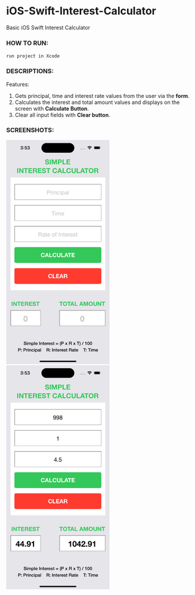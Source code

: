 # iOS-Swift-Interest-Calculator
Basic iOS Swift Interest Calculator

### HOW TO RUN:
```console
run project in Xcode
```

### DESCRIPTIONS:
Features:
1. Gets principal, time and interest rate values from the user via the **form**.
2. Calculates the interest and total amount values and displays on the screen with **Calculate Button**.
3. Clear all input fields with **Clear button**.

### SCREENSHOTS:
<kbd><img src="SS_1.png" height="600"/></kbd>    <kbd><img src="SS_2.png" height="600"/></kbd>
